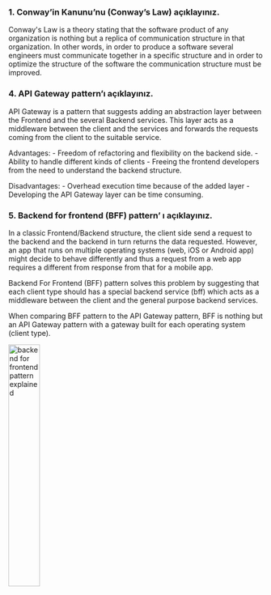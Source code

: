 <h3>
  1. Conway’in Kanunu’nu (Conway’s Law) açıklayınız.
</h3>

<p>
  Conway's Law is a theory stating that the software product of any organization is nothing but a replica of communication structure in that organization. In other words, in order to produce a software several engineers must communicate together in a specific structure and in order to optimize the structure of the software the communication structure must be improved.
</p>


<h3>
  4. API Gateway pattern’ı açıklayınız.
</h3>

<p>
  API Gateway is a pattern that suggests adding an abstraction layer between the Frontend and the several Backend services. This layer acts as a middleware between the client and the services and forwards the requests coming from the client to the suitable service. 
  
  Advantages:
    - Freedom of refactoring and flexibility on the backend side.
    - Ability to handle different kinds of clients
    - Freeing the frontend developers from the need to understand the backend structure. 
  
  Disadvantages:
    - Overhead execution time because of the added layer
    - Developing the API Gateway layer can be time consuming.
</p>


<h3>
  5. Backend for frontend (BFF) pattern’ ı açıklayınız.
</h3>

<p>
  In a classic Frontend/Backend structure, the client side send a request to the backend and the backend in turn returns the data requested. However, an app that runs on multiple operating systems (web, iOS or Android app) might decide to behave differently and thus a request from a web app requires a different from response from that for a mobile app.
  
  Backend For Frontend (BFF) pattern solves this problem by suggesting that each client type should has a special backend service (bff) which acts as a middleware between the client and the general purpose backend services. 
  
  When comparing BFF pattern to the API Gateway pattern, BFF is nothing but an API Gateway pattern with a gateway built for each operating system (client type).
  
  <img alt="backend for frontend pattern explained" src="https://miro.medium.com/max/581/1*Hg4bB1sHypg5IHCXBW8DZA.png" style="width: 35%; height: auto;" />
</p>
